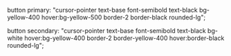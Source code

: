 button primary: 
"cursor-pointer text-base font-semibold text-black bg-yellow-400 hover:bg-yellow-500 border-2 border-black rounded-lg";

button secondary: 
"cursor-pointer text-base font-semibold text-black bg-white hover:bg-yellow-400 border-2 border-yellow-400 hover:border-black rounded-lg";